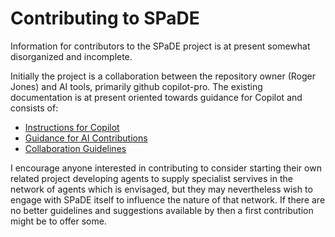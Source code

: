 # Contributing to SPaDE

Information for contributors to the SPaDE project is at present somewhat disorganized and incomplete.

Initially the project is a collaboration between the repository owner (Roger Jones) and AI tools, primarily github copilot-pro.
The existing documentation is at present oriented towards guidance for Copilot and consists of:

- [Instructions for Copilot](.github/copilot-instructions.md)
- [Guidance for AI Contributions](docs/admin/amms005.md)
- [Collaboration Guidelines](docs/admin/amms004.md)

I encourage anyone interested in contributing to consider starting their own related project developing agents to supply specialist servives in the network of agents which is envisaged, but they may nevertheless wish to engage with SPaDE itself to influence the nature of that network.
If there are no better guidelines and suggestions available by then a first contribution might be to offer some.
